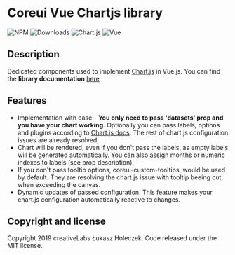 # Coreui Vue Chartjs library

![NPM](https://img.shields.io/badge/npm-1.0.1-brightgreen)
![Downloads](https://img.shields.io/npm/dm/@coreui/coreui-vue-chartjs.svg?style=flat-square)
![Chart.js](https://img.shields.io/badge/Chart.js-^2.9.3-brightgreen.svg)
![Vue](https://img.shields.io/badge/Vue-^2.6.10-brightgreen.svg)

## Description

Dedicated components used to implement [Chart.js](https://www.chartjs.org/) in Vue.js. You can find the **library documentation** [here](https://coreui.io/vue/docs/components/charts)

## Features

- Implementation with ease - **You only need to pass 'datasets' prop and you have your chart working**. Optionally you can pass labels, options and plugins according to
[Chart.js docs](https://www.chartjs.org/docs/latest/getting-started/usage.html). The rest of chart.js configuration issues are already resolved,
- Chart will be rendered, even if you don't pass the labels, as empty labels will be generated automatically. You can also assign months or numeric indexes to labels (see prop description),
- If you don't pass tooltip options, coreui-custom-tooltips, would be used by default. They are resolving the chart.js issue with tooltip beeing cut, when exceeding the canvas.
- Dynamic updates of passed configuration. This feature makes your chart.js configuration automatically reactive to changes.

## Copyright and license

Copyright 2019 creativeLabs Łukasz Holeczek. Code released under the MIT license.

